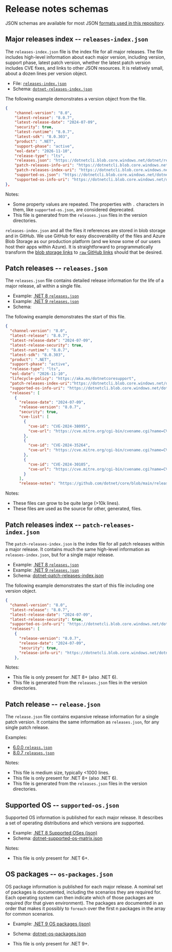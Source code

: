 # Release notes schemas

JSON schemas are available for most JSON [formats used in this repository](../formats.md).

## Major releases index -- `releases-index.json`

The `releases-index.json` file is the index file for all major releases. The file includes high-level information about each major version, including version, support phase, latest patch version, whether the latest patch version includes CVE fixes, and links to other JSON resources. It is relatively small, about a dozen lines per version object.

- File: [`releases-index.json`](../releases-index.json)
- Schema: [`dotnet-releases-index.json`](./dotnet-releases-index.json)

The following example demonstrates a version object from the file.

```json
{
    "channel-version": "8.0",
    "latest-release": "8.0.7",
    "latest-release-date": "2024-07-09",
    "security": true,
    "latest-runtime": "8.0.7",
    "latest-sdk": "8.0.303",
    "product": ".NET",
    "support-phase": "active",
    "eol-date": "2026-11-10",
    "release-type": "lts",
    "releases.json": "https://dotnetcli.blob.core.windows.net/dotnet/release-metadata/8.0/releases.json",
    "patch-releases-info-uri": "https://dotnetcli.blob.core.windows.net/dotnet/release-metadata/8.0/releases.json",
    "patch-releases-index-uri": "https://dotnetcli.blob.core.windows.net/dotnet/release-metadata/8.0/patch-releases-index.json",
    "supported-os.json": "https://dotnetcli.blob.core.windows.net/dotnet/release-metadata/8.0/supported-os.json",
    "supported-os-info-uri": "https://dotnetcli.blob.core.windows.net/dotnet/release-metadata/8.0/supported-os.json"
},
```

Notes:

- Some property values are repeated. The properties with `.` characters in them, like `supported-os.json`, are considered deprecated.
- This file is generated from the `releases.json` files in the version directories.

`releases-index.json` and all the files it references are stored in blob storage and in GitHub. We use GitHub for easy discoverability of the files and Azure Blob Storage as our production platform (and we know some of our users host their apps within Azure). It is straightforward to programmatically transform the [blob storage links](https://dotnetcli.blob.core.windows.net/dotnet/release-metadata/releases-index.json) to [`raw` GitHub links](https://raw.githubusercontent.com/dotnet/core/main/release-notes/releases-index.json) should that be desired.

## Patch releases -- `releases.json`

The `releases.json` file contains detailed release information for the life of a major release, all within a single file.

- Example: [.NET 8 `releases.json`](../8.0/releases.json)
- Example: [.NET 9 `releases.json`](../9.0/releases.json)
- Schema: [](./dotnet-patch-release.json)

The following example demonstrates the start of this file.

```json
{
  "channel-version": "8.0",
  "latest-release": "8.0.7",
  "latest-release-date": "2024-07-09",
  "latest-release-security": true,
  "latest-runtime": "8.0.7",
  "latest-sdk": "8.0.303",
  "product": ".NET",
  "support-phase": "active",
  "release-type": "lts",
  "eol-date": "2026-11-10",
  "lifecycle-policy": "https://aka.ms/dotnetcoresupport",
  "patch-releases-index-uri":"https://dotnetcli.blob.core.windows.net/dotnet/release-metadata/8.0/patch-releases-index.json",
  "supported-os-info-uri": "https://dotnetcli.blob.core.windows.net/dotnet/release-metadata/8.0/supported-os.json",
  "releases": [
    {
      "release-date": "2024-07-09",
      "release-version": "8.0.7",
      "security": true,
      "cve-list": [
        {
          "cve-id": "CVE-2024-38095",
          "cve-url": "https://cve.mitre.org/cgi-bin/cvename.cgi?name=CVE-2024-38095"
        },
        {
          "cve-id": "CVE-2024-35264",
          "cve-url": "https://cve.mitre.org/cgi-bin/cvename.cgi?name=CVE-2024-35264"
        },
        {
          "cve-id": "CVE-2024-30105",
          "cve-url": "https://cve.mitre.org/cgi-bin/cvename.cgi?name=CVE-2024-30105"
        }
      ],
      "release-notes": "https://github.com/dotnet/core/blob/main/release-notes/8.0/8.0.7/8.0.7.md",
```

Notes:

- These files can grow to be quite large (>10k lines).
- These files are used as the source for other, generated, files.

## Patch releases index -- `patch-releases-index.json`

The `patch-releases-index.json` is the index file for all patch releases within a major release. It contains much the same high-level information as `releases-index.json`, but for a single major release.

- Example: [.NET 8 `releases.json`](../8.0/patch-releases-index.json)
- Example: [.NET 9 `releases.json`](../9.0/patch-releases-index.json)
- Schema: [dotnet-patch-releases-index.json](./dotnet-patch-releases-index.json)

The following example demonstrates the start of this file including one version object.

```json
{
  "channel-version": "8.0",
  "latest-release": "8.0.7",
  "latest-release-date": "2024-07-09",
  "latest-release-security": true,
  "supported-os-info-uri": "https://dotnetcli.blob.core.windows.net/dotnet/release-metadata/8.0/supported-os.json",
  "releases": [
    {
      "release-version": "8.0.7",
      "release-date": "2024-07-09",
      "security": true,
      "release-info-uri": "https://dotnetcli.blob.core.windows.net/dotnet/release-metadata/8.0/8.0.7/release.json"
    },
```

Notes:

- This file is only present for .NET 8+ (also .NET 6).
- This file is generated from the `releases.json` files in the version directories.

## Patch release -- `release.json`

The `release.json` file contains expansive release information for a single patch version. It contains the same information as `releases.json`, for any single patch release.

Examples:

- [6.0.0 `releass.json`](../6.0/6.0.0/release.json)
- [8.0.7 `releases.json`](../8.0/8.0.7/release.json)

Notes:

- This file is medium size, typically <1000 lines.
- This file is only present for .NET 8+ (also .NET 6).
- This file is generated from the `releases.json` files in the version directories.

## Supported OS -- `supported-os.json`

Supported OS information is published for each major release. It describes a set of operating distributions and which versions are supported.

- Example: [.NET 8 Supported OSes (json)](./8.0/supported-os.json)
- Schema: [dotnet-supported-os-matrix.json](./dotnet-supported-os-matrix.json)

Notes:

- This file is only present for .NET 6+.

## OS packages -- `os-packages.json`

OS package information is published for each major release. A nominal set of packages is documented, including the scenarios they are required for. Each operating system can then indicate which of those packages are required (for that given environment). The packages are documented in an order that makes it possibly to `foreach` over the first n packages in the array for common scenarios.

- Example: [.NET 9 OS packages (json)](./9.0/os-packages.json)
- Schema: [dotnet-os-packages.json](./schemas/dotnet-os-packages.json)

- This file is only present for .NET 9+.
